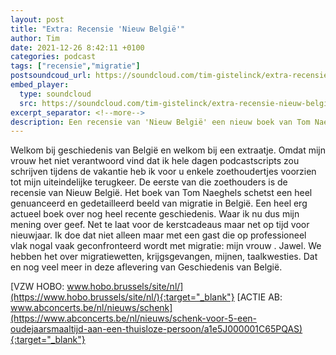 ```yaml
---
layout: post
title: "Extra: Recensie 'Nieuw België'"
author: Tim
date: 2021-12-26 8:42:11 +0100
categories: podcast
tags: ["recensie","migratie"]
postsoundcoud_url: https://soundcloud.com/tim-gistelinck/extra-recensie-nieuw-belgie
embed_player:
  type: soundcloud
  src: https://soundcloud.com/tim-gistelinck/extra-recensie-nieuw-belgie
excerpt_separator: <!--more-->
description: Een recensie van 'Nieuw België' een nieuw boek van Tom Naeghels.
---
```

Welkom bij geschiedenis van België en welkom bij een extraatje. Omdat mijn vrouw het niet verantwoord vind dat ik hele dagen podcastscripts zou schrijven tijdens de vakantie heb ik voor u enkele zoethoudertjes voorzien tot mijn uiteindelijke terugkeer. De eerste van die zoethouders is de recensie van Nieuw België. Het boek van Tom Naeghels schetst een heel genuanceerd en gedetailleerd beeld van migratie in België. Een heel erg actueel boek over nog heel recente geschiedenis. Waar ik nu dus mijn mening over geef. Net te laat voor de kerstcadeaus maar net op tijd voor nieuwjaar. Ik doe dat niet alleen maar met een gast die op professioneel vlak nogal vaak geconfronteerd wordt met migratie: mijn vrouw . Jawel. We hebben het over migratiewetten, krijgsgevangen, mijnen, taalkwesties. Dat en nog veel meer in deze aflevering van Geschiedenis van België.

[VZW HOBO: www.hobo.brussels/site/nl/](https://www.hobo.brussels/site/nl/){:target="_blank"}
[ACTIE AB: www.abconcerts.be/nl/nieuws/schenk](https://www.abconcerts.be/nl/nieuws/schenk-voor-5-een-oudejaarsmaaltijd-aan-een-thuisloze-persoon/a1e5J000001C65PQAS){:target="_blank"}